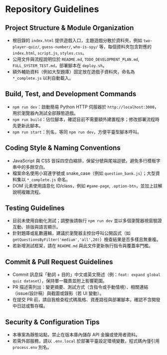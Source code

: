 # Repository Guidelines

## Project Structure & Module Organization
- 根目錄的 `index.html` 提供遊戲入口，主題遊戲分散於資料夾，例如 `two-player-quiz/`, `guess-number/`, `who-is-spy/` 等，每個資料夾包含對應的 `index.html`, `script.js`, `styles.css`。
- 公用文件與流程說明位於 `README.md`, `TODO_DEVELOPMENT_PLAN.md`, `FULL_SYSTEM_TEST.md`，部署腳本在 `deploy.sh`。
- 額外輔助資料（例如大型題庫）固定放在遊戲子資料夾，命名為 `*_complete.js` 以利自動載入。

## Build, Test, and Development Commands
- `npm run dev`：啟動簡易 Python HTTP 伺服器於 `http://localhost:3000`，用於瀏覽器內測試全部靜態遊戲。
- `npm run build`：佔位腳本，確認目前不需要額外建置程序；修改部署流程時先更新此腳本。
- `npm run start`：別名，等同 `npm run dev`，方便平臺型腳本呼叫。

## Coding Style & Naming Conventions
- JavaScript 與 CSS 皆採四空白縮排，保留分號與尾端逗號，避免多行模板字串中的多餘空白。
- 檔案命名使用小寫連字號或 snake_case（例如 `question_bank.js`）；大型資料集以 `*_complete.js` 命名。
- DOM 元素使用語意化 ID/class，例如 `#game-page`, `.option-btn`，並加上註解說明複雜流程。

## Testing Guidelines
- 目前未使用自動化測試；調整後請執行 `npm run dev` 並以多個瀏覽器視窗驗證互動、排版與語言顯示。
- 針對題庫或亂數邏輯，建議於瀏覽器主控台呼叫公開函式（如 `getQuestionsByFilter('medium','all',20)`）檢查結果是否多樣且無重複。
- 若新增測試框架，請在 `README.md` 與此文件更新執行指令與覆蓋率門檻。

## Commit & Pull Request Guidelines
- Commit 訊息採「動詞 + 目的」中文或英文簡述（例：`feat: expand global quiz dataset`），保持單一職責並附上影響範圍。
- PR 描述需列出：變更摘要、測試方式（含指令或手動情境）、相關連結（issue/設計稿）與截圖或錄影（若 UI 變動）。
- 在提交 PR 前，請自我檢查程式碼風格、資產路徑與部署腳本，確認不含開發中日誌或暫存檔。

## Security & Configuration Tips
- 本專案為靜態站點，禁止在版本庫內儲存 API 金鑰或使用者資料。
- 若需外部服務，請以 `.env.local` 於部署平臺設定環境變數，程式碼內僅引用 `process.env` 別名。
